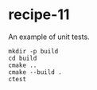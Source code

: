 # recipe-11

An example of unit tests.

```
mkdir -p build
cd build
cmake ..
cmake --build .
ctest
```